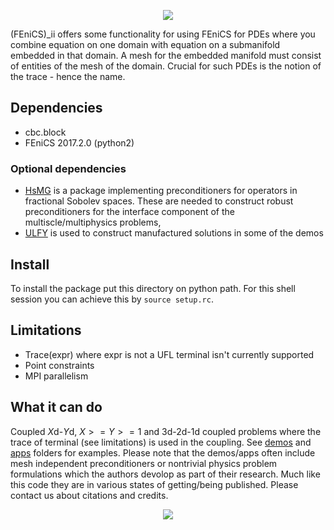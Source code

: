 <p align="center">
  <img src="https://github.com/MiroK/fenics_ii/blob/master/logo.png">
</p>

(FEniCS)_ii offers some functionality for using FEniCS for PDEs where you combine
equation on one domain with equation on a submanifold embedded in that domain. A
mesh for the embedded manifold must consist of entities of the mesh of the
domain. Crucial for such PDEs is the notion of the trace - hence the name.

## Dependencies
  - cbc.block
  - FEniCS 2017.2.0  (python2)

### Optional dependencies
  - [HsMG](https://arxiv.org/abs/1806.00222) is a package implementing preconditioners
    for operators in fractional Sobolev spaces. These are needed to construct
    robust preconditioners for the interface component of the multiscle/multiphysics
    problems,
  - [ULFY](https://github.com/MiroK/ulfy) is used to construct manufactured
    solutions in some of the demos
  
## Install
To install the package put this directory on python path. For this shell
session you can achieve this by `source setup.rc`. 

## Limitations
 - Trace(expr) where expr is not a UFL terminal isn't currently supported
 - Point constraints
 - MPI parallelism
 
 ## What it can do
  Coupled $X$d-$Y$d, $X >=Y >= 1$ and 3d-2d-1d coupled problems where the trace of 
  terminal (see limitations) is used in the coupling. See [demos](https://github.com/MiroK/fenics_ii/tree/master/demo) 
  and [apps](https://github.com/MiroK/fenics_ii/tree/master/apps) folders for 
  examples. Please note that the demos/apps often include mesh independent 
  preconditioners or nontrivial physics problem formulations which the authors devolop as 
  part of their research. Much like this code they are in various states of getting/being
  published. Please contact us about citations and credits.
  
  <p align="center">
    <img src="https://github.com/MiroK/fenics_ii/blob/master/apps/d123/visit0000.png">
  </p>
  
